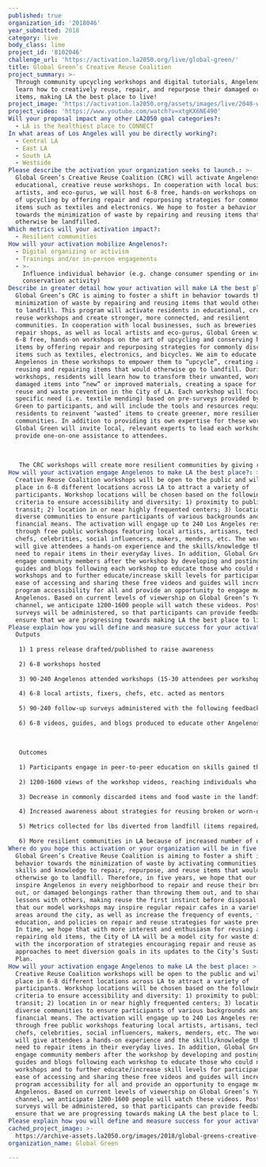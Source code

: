 ```yaml
---
published: true
organization_id: '2018046'
year_submitted: 2018
category: live
body_class: lime
project_id: '8102046'
challenge_url: 'https://activation.la2050.org/live/global-green/'
title: Global Green’s Creative Reuse Coalition
project_summary: >-
  Through community upcycling workshops and digital tutorials, Angelenos will
  learn how to creatively reuse, repair, and repurpose their damaged or worn out
  items, making LA the best place to live!
project_image: 'https://activation.la2050.org/assets/images/live/2048-wide/global-green.jpg'
project_video: 'https://www.youtube.com/watch?v=xtgKX6NE490'
Will your proposal impact any other LA2050 goal categories?:
  - LA is the healthiest place to CONNECT
In what areas of Los Angeles will you be directly working?:
  - Central LA
  - East LA
  - South LA
  - Westside
Please describe the activation your organization seeks to launch.: >-
  Global Green’s Creative Reuse Coalition (CRC) will activate Angelenos in
  educational, creative reuse workshops. In cooperation with local businesses,
  artists, and eco-gurus, we will host 6-8 free, hands-on workshops on the art
  of upcycling by offering repair and repurposing strategies for commonly wasted
  items such as textiles and electronics. We hope to foster a behavior shift
  towards the minimization of waste by repairing and reusing items that would
  otherwise be landfilled.
Which metrics will your activation impact?​:
  - Resilient communities
How will your activation mobilize Angelenos?:
  - Digital organizing or activism
  - Trainings and/or in-person engagements
  - >-
    Influence individual behavior (e.g. change consumer spending or increase
    conservation activity)
Describe in greater detail how your activation will make LA the best place?: >-
  Global Green’s CRC is aiming to foster a shift in behavior towards the
  minimization of waste by repairing and reusing items that would otherwise go
  to landfill. This program will activate residents in educational, creative
  reuse workshops and create stronger, more connected, and resilient
  communities. In cooperation with local businesses, such as breweries and
  repair shops, as well as local artists and eco-gurus, Global Green will host
  6-8 free, hands-on workshops on the art of upcycling and conserving household
  items by offering repair and repurposing strategies for commonly discarded
  items such as textiles, electronics, and bicycles. We aim to educate up to 240
  Angelenos in these workshops to empower them to “upcycle”, creating a cycle of
  reusing and repairing items that would otherwise go to landfill. During the
  workshops, residents will learn how to transform their unwanted, worn out, or
  damaged items into “new” or improved materials, creating a space for creative
  reuse and waste prevention in the City of LA. Each workshop will focus on a
  specific need (i.e. textile mending) based on pre-surveys provided by Global
  Green to participants, and will include the tools and resources required for
  residents to reinvent ‘wasted’ items to create greener, more resilient
  communities. In addition to providing its own expertise for these workshops,
  Global Green will invite local, relevant experts to lead each workshop and
  provide one-on-one assistance to attendees.
   
    
   
   The CRC workshops will create more resilient communities by giving residents the ability to become more self-sufficient, resource-efficient, and cost-effective as they are enabled to utilize available resources to their fullest potential. Workshops will also give participants the opportunity to connect and engage with other community members, creating stronger communities that will be more resilient in the face of external issues. The goal is for residents to utilize the skills gained from the workshops in order to persistently upcycle and repair their commonly discarded items after the program; thus continuing to reuse the City’s existing resources and enforcing resilience within their communities. Residents will also be able to use the skills acquired in these workshops, combined with follow-up digital tutorial videos and blogs created by Global Green, to engage in peer-to-peer education with their family, friends, and neighbors, engaging the broader community in the activation and enabling more Angelenos to contribute to and benefit from a more sustainable LA. To this end, the long-term outcomes of increased reuse and repair of commonly worn out, broken, and discarded items in the City of LA will include increased waste prevention and diversion, reduced environmental health hazards, reduced stress on landfills, reduced costs for residents, and more, enabling residents to benefit from a more sustainable environment and making LA the best place to live.
How will your activation engage Angelenos to make LA the best place?: >-
  Creative Reuse Coalition workshops will be open to the public and will take
  place in 6-8 different locations across LA to attract a variety of
  participants. Workshop locations will be chosen based on the following
  criteria to ensure accessibility and diversity: 1) proximity to public
  transit; 2) location in or near highly frequented centers; 3) location near
  diverse communities to ensure participants of various backgrounds and
  financial means. The activation will engage up to 240 Los Angeles residents
  through free public workshops featuring local artists, artisans, technicians,
  chefs, celebrities, social influencers, makers, menders, etc. The workshops
  will give attendees a hands-on experience and the skills/knowledge that they
  need to repair items in their everyday lives. In addition, Global Green will
  engage community members after the workshop by developing and posting video
  guides and blogs following each workshop to educate those who could not attend
  workshops and to further educate/increase skill levels for participants. The
  ease of accessing and sharing these free videos and guides will increase
  program accessibility for all and provide an opportunity to engage more
  Angelenos. Based on current levels of viewership on Global Green’s Youtube
  channel, we anticipate 1200-1600 people will watch these videos. Post-workshop
  surveys will be administered, so that participants can provide feedback to
  ensure that we are progressing towards making LA the best place to live.
Please explain how you will define and measure success for your activation.​: |-
  Outputs
   
   1) 1 press release drafted/published to raise awareness 
   
   2) 6-8 workshops hosted
   
   3) 90-240 Angelenos attended workshops (15-30 attendees per workshop)
   
   4) 6-8 local artists, fixers, chefs, etc. acted as mentors
   
   5) 90-240 follow-up surveys administered with the following feedback: 80% of attendees thought the workshop was useful; 60% of people used their skills or would; 60% of people feel that they reduced their waste from attending the workshop
   
   6) 6-8 videos, guides, and blogs produced to educate other Angelenos about how to upcycle their broken or old materials and provide follow-up assistance for participants
   
   
   
   Outcomes
   
   1) Participants engage in peer-to-peer education on skills gained through workshop training; an estimated 225 - 600 people reached based on average of 2.5 people per household in California
   
   2) 1200-1600 views of the workshop videos, reaching individuals who did not attend the workshop and individuals who did attend but would like a reminder of what they learned
   
   3) Decrease in commonly discarded items and food waste in the landfill in LA
   
   4) Increased awareness about strategies for reusing broken or worn-out items among residents
   
   5) Metrics collected for lbs diverted from landfill (items repaired/ repurposed)
   
   6) More resilient communities in LA because of increased number of opportunities for individuals to engage with one another, be self-sufficient, and keep valuable resources out of the landfill
Where do you hope this activation or your organization will be in five years?: >-
  Global Green’s Creative Reuse Coalition is aiming to foster a shift in
  behavior towards the minimization of waste by activating communities with the
  skills and knowledge to repair, repurpose, and reuse items that would
  otherwise go to landfill. Therefore, in five years, we hope that our workshops
  inspire Angelenos in every neighborhood to repair and reuse their broken, worn
  out, or damaged belongings rather than throwing them out, and to share those
  lessons with others, making reuse the first instinct before disposal. We hope
  that our model workshops may inspire regular repair cafes in a variety of
  areas around the city, as well as increase the frequency of events, focus,
  education, and policies on repair and reuse strategies for waste prevention.
  In time, we hope that with more interest and enthusiasm for reusing and
  repairing old items, the City of LA will be a model city for waste diversion,
  with the incorporation of strategies encouraging repair and reuse as key
  approaches to meet diversion goals in its updates to the City’s Sustainability
  Plan.
How will your activation engage Angelenos to make LA the best place: >-
  Creative Reuse Coalition workshops will be open to the public and will take
  place in 6-8 different locations across LA to attract a variety of
  participants. Workshop locations will be chosen based on the following
  criteria to ensure accessibility and diversity: 1) proximity to public
  transit; 2) location in or near highly frequented centers; 3) location near
  diverse communities to ensure participants of various backgrounds and
  financial means. The activation will engage up to 240 Los Angeles residents
  through free public workshops featuring local artists, artisans, technicians,
  chefs, celebrities, social influencers, makers, menders, etc. The workshops
  will give attendees a hands-on experience and the skills/knowledge that they
  need to repair items in their everyday lives. In addition, Global Green will
  engage community members after the workshop by developing and posting video
  guides and blogs following each workshop to educate those who could not attend
  workshops and to further educate/increase skill levels for participants. The
  ease of accessing and sharing these free videos and guides will increase
  program accessibility for all and provide an opportunity to engage more
  Angelenos. Based on current levels of viewership on Global Green’s Youtube
  channel, we anticipate 1200-1600 people will watch these videos. Post-workshop
  surveys will be administered, so that participants can provide feedback to
  ensure that we are progressing towards making LA the best place to live.
Please explain how you will define and measure success for your activation.: "Outputs\r\n1) 1 press release drafted/published to raise awareness \r\n2) 6-8 workshops hosted\r\n3) 90-240 Angelenos attended workshops (15-30 attendees per workshop)\r\n4) 6-8 local artists, fixers, chefs, etc. acted as mentors\r\n5) 90-240 follow-up surveys administered with the following feedback: 80% of attendees thought the workshop was useful; 60% of people used their skills or would; 60% of people feel that they reduced their waste from attending the workshop\r\n6) 6-8 videos, guides, and blogs produced to educate other Angelenos about how to upcycle their broken or old materials and provide follow-up assistance for participants\r\n\r\nOutcomes\r\n1) Participants engage in peer-to-peer education on skills gained through workshop training; an estimated 225 - 600 people reached based on average of 2.5 people per household in California\r\n2) 1200-1600 views of the workshop videos, reaching individuals who did not attend the workshop and individuals who did attend but would like a reminder of what they learned\r\n3) Decrease in commonly discarded items and food waste in the landfill in LA\r\n4) Increased awareness about strategies for reusing broken or worn-out items among residents\r\n5) Metrics collected for lbs diverted from landfill (items repaired/ repurposed)\r\n6) More resilient communities in LA because of increased number of opportunities for individuals to engage with one another, be self-sufficient, and keep valuable resources out of the landfill\r\n"
cached_project_image: >-
  https://archive-assets.la2050.org/images/2018/global-greens-creative-reuse-coalition/activation.la2050.org/assets/images/live/2048-wide/global-green.jpg
organization_name: Global Green

---
```


